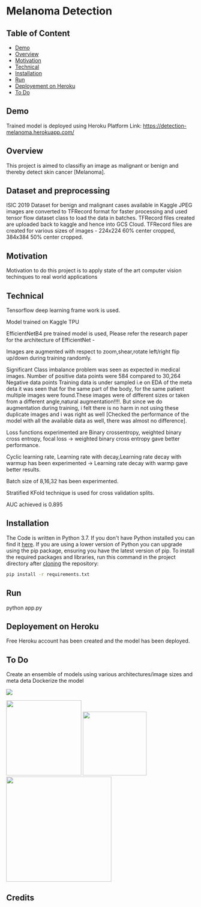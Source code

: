 # Melanoma Detection

## Table of Content
  * [Demo](#demo)
  * [Overview](#overview)
  * [Motivation](#motivation)
  * [Technical](#technical)
  * [Installation](#installation)
  * [Run](#run)
  * [Deployement on Heroku](#deployement-on-heroku)
  * [To Do](#to-do)


## Demo
Trained model is deployed using Heroku Platform
Link: https://detection-melanoma.herokuapp.com/

## Overview
This project is aimed to classifiy an image as malignant or benign and thereby detect skin cancer [Melanoma].

## Dataset and preprocessing
ISIC 2019 Dataset for benign and malignant cases available in Kaggle
JPEG images are converted to TFRecord format for faster processing and used tensor flow dataset class to load the data in batches.
TFRecord files created are uploaded back to kaggle and hence into GCS Cloud.
TFRecord files are created for various sizes of images - 224x224 60% center cropped, 384x384 50% center cropped.

## Motivation
Motivation to do this project is to apply state of the art computer vision techinques to real world applications

## Technical 
Tensorflow deep learning frame work is used.

Model trained on Kaggle TPU

EfficientNetB4 pre trained model is used, Please refer the research paper for the architecture of EfficientNet -

Images are augmented with respect to zoom,shear,rotate left/right flip up/down during training randomly.

Significant Class imbalance problem was seen as expected in medical images. Number of positive data points were 584 compared to 30,264 Negative data points
Training data is under sampled i.e on EDA of the meta deta it was seen that for the same part of the body, for the same patient multiple images were found.These images were
of different sizes or taken from a different angle,natural augmentation!!!!. But since we do augmentation during training, i felt there is no harm in not using these duplicate
images and i was right as well [Checked the performance of the model with all the available data as well, there was almost no difference].

Loss functions experimented are Binary crossentropy, weighted binary cross entropy, focal loss  -> weighted binary cross entropy gave better performance.

Cyclic learning rate, Learning rate with decay,Learning rate decay with warmup has been experimented -> Learning rate decay with warmp gave better results.

Batch size of 8,16,32 has been experimented.

Stratified KFold technique is used for cross validation splits.

AUC achieved is 0.895


## Installation
The Code is written in Python 3.7. If you don't have Python installed you can find it [here](https://www.python.org/downloads/). If you are using a lower version of Python you can upgrade using the pip package, ensuring you have the latest version of pip. To install the required packages and libraries, run this command in the project directory after [cloning](https://www.howtogeek.com/451360/how-to-clone-a-github-repository/) the repository:
```bash
pip install -r requirements.txt
```
## Run
python app.py

## Deployement on Heroku
Free Heroku account has been created and the model has been deployed.



## To Do
Create an ensemble of models using various architectures/image sizes and meta deta
Dockerize the model




![](https://forthebadge.com/images/badges/made-with-python.svg)

[<img target="_blank" src="https://www.tensorflow.org/images/tf_logo_social.png" width=200>](https://tensorflow.org/) [<img target="_blank" src="https://flask.palletsprojects.com/en/1.1.x/_images/flask-logo.png" width=170>](https://flask.palletsprojects.com/en/1.1.x/) [<img target="_blank" src="https://number1.co.za/wp-content/uploads/2017/10/gunicorn_logo-300x85.png" width=280>](https://gunicorn.org) 











## Credits
